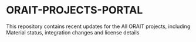 # ORAIT-PROJECTS-PORTAL
This repository contains recent updates for the All ORAIT projects, including Material status, integration changes and license details
